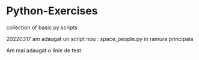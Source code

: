 # Python-Exercises
collection of basic py scripts

20220317 am adaugat un script nou : space_people.py in ramura principala

Am mai adaugat o linie de test